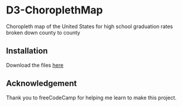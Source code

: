 # D3-ChoroplethMap

Choropleth map of the United States for high school graduation rates broken down county to county 

## Installation

Download the files [here](https://github.com/Stevegolden12/D3-ChoroplethMap)

## Acknowledgement

Thank you to freeCodeCamp for helping me learn to make this project.